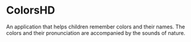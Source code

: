 # ColorsHD
An application that helps children remember colors and their names. The colors and their pronunciation are accompanied by the sounds of nature.
